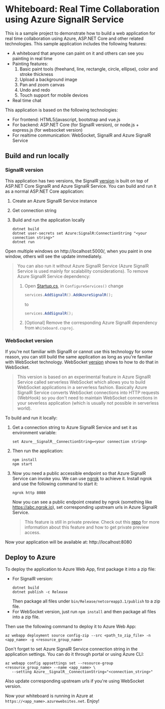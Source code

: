 # Whiteboard: Real Time Collaboration using Azure SignalR Service

This is a sample project to demonstrate how to build a web application for real time collaboration using Azure, ASP.NET Core and other related technologies. This sample application includes the following features:

* A whiteboard that anyone can paint on it and others can see you painting in real time
* Painting features:
  1. Basic paint tools (freehand, line, rectangle, circle, ellipse), color and stroke thickness
  2. Upload a background image
  3. Pan and zoom canvas
  4. Undo and redo
  5. Touch support for mobile devices
* Real time chat

This application is based on the following technologies:

* For frontend: HTML5/javascript, bootstrap and vue.js
* For backend: ASP.NET Core (for SignalR version), or node.js + express.js (for websocket version)
* For realtime communication: WebSocket, SignalR and Azure SignalR Service

## Build and run locally

### SignalR version

This application has two versions, the SignalR [version](SignalR/) is built on top of ASP.NET Core SignalR and Azure SignalR Service. You can build and run it as a normal ASP.NET Core application:

1. Create an Azure SignalR Service instance
2. Get connection string
3. Build and run the application locally

   ```
   dotnet build
   dotnet user-secrets set Azure:SignalR:ConnectionString "<your connection string>"
   dotnet run
   ```

Open multiple windows on http://localhost:5000/, when you paint in one window, others will see the update immediately.

> You can also run it without Azure SignalR Service (Azure SignalR Service is used mainly for scalability considerations). To remove Azure SignalR Service dependency:
>
> 1. Open [Startup.cs](Startup.cs), in `ConfigureServices()` change
>    ```cs
>    services.AddSignalR().AddAzureSignalR();
>    ```
>    to
>    ```cs
>    services.AddSignalR();
>    ```
> 2. [Optional] Remove the corresponding Azure SignalR dependency from `Whiteboard.csproj`.

### WebSocket version

If you're not familiar with SignalR or cannot use this technology for some reason, you can still build the same application as long as you're familiar with WebSocket technology. WebSocket [version](websocket/) shows to how to do that in WebSocket.

> This version is based on an experimental feature in Azure SignalR Service called serverless WebSocket which allows you to build WebSocket applications in a serverless fashion. Basically Azure SignalR Service converts WebSocket connections into HTTP requests (WebHook) so you don't need to maintain WebSocket connections in your severless application (which is usually not possible in serverless world).

To build and run it locally:

1. Get a connection string to Azure SignalR Service and set it as environment variable:
   ```
   set Azure__SignalR__ConnectionString=<your connection string>
   ```

2. Then run the application:
   ```
   npm install
   npm start
   ```

3. Now you need a public accessible endpoint so that Azure SignalR Service can invoke you. We can use [ngrok](https://www.ngrok.com/) to achieve it. Install ngrok and use the following command to start it:
   ```
   ngrok http 8080
   ```
   Now you can see a public endpoint created by ngrok (something like https://abc.ngrok.io), set corresponding upstream urls in Azure SignalR Service.
   > This feature is still in private preview. Check out this [repo](https://github.com/Azure/azure-signalr-vnext-features) for more information about this feature and how to get private preview access.

Now your application will be available at: http://localhost:8080

## Deploy to Azure

To deploy the application to Azure Web App, first package it into a zip file:

* For SignalR version:
  ```
  dotnet build
  dotnet publish -c Release
  ```
  Then package all files under `bin/Release/netcoreapp3.1/publish` to a zip file.
* For WebSocket version, just run `npm install` and then package all files into a zip file.

Then use the following command to deploy it to Azure Web App:

```
az webapp deployment source config-zip --src <path_to_zip_file> -n <app_name> -g <resource_group_name>
```

Don't forget to set Azure SignalR Service connection string in the application settings. You can do it through portal or using Azure CLI:
```
az webapp config appsettings set --resource-group <resource_group_name> --name <app_name> \
   --setting Azure__SignalR__ConnectionString="<connection_string>"
```

Also update corresponding upstream urls if you're using WebSocket version.

Now your whiteboard is running in Azure at `https://<app_name>.azurewebsites.net`. Enjoy!
